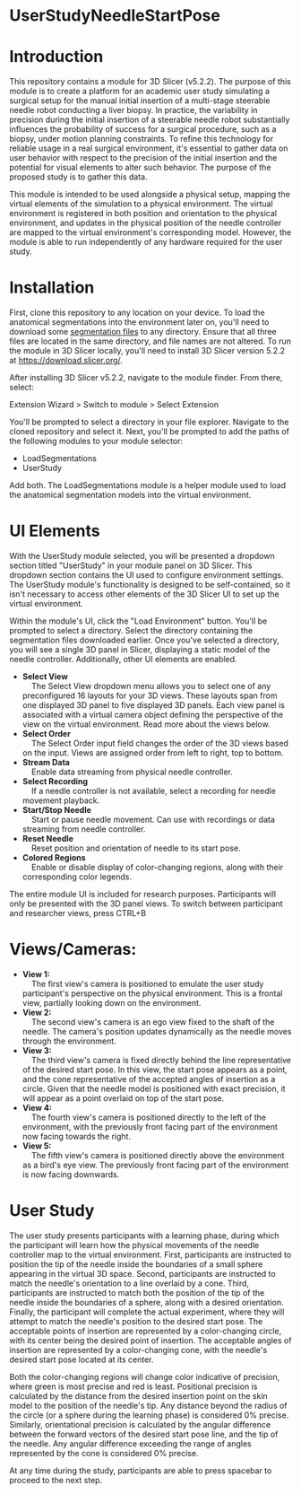 # UserStudyNeedleStartPose

# Introduction
This repository contains a module for 3D Slicer (v5.2.2).
The purpose of this module is to create a platform for an academic user study 
simulating a surgical setup for the manual initial insertion of a multi-stage steerable needle robot 
conducting a liver biopsy. In practice, the variability in precision during the initial insertion of a steerable needle 
robot substantially influences the probability of success for a surgical procedure, such as a biopsy, under motion 
planning constraints. To refine this technology for reliable usage in a real surgical environment, it's essential 
to gather data on user behavior with respect to the precision of the initial insertion and the potential for visual elements 
to alter such behavior. The purpose of the proposed study is to gather this data. 

This module is intended to be used alongside a physical setup, mapping the virtual elements of the simulation 
to a physical environment. The virtual environment is registered in both position and orientation to the physical environment, 
and updates in the physical position of the needle controller are mapped to the virtual environment's corresponding 
model. However, the module is able to run independently of any hardware required for the user study.

# Installation
First, clone this repository to any location on your device.
To load the anatomical segmentations into the environment later on, you'll need to download some [segmentation files](https://drive.google.com/drive/folders/1-5JbVDJLhfWWK-OxQ-U0SFezlpGjRG-k?usp=sharing)
to any directory. Ensure that all three files are located in the same directory, and file names are not altered. 
To run the module in 3D Slicer locally, you'll need to install 3D Slicer version 5.2.2 at https://download.slicer.org/.

After installing 3D Slicer v5.2.2, navigate to the module finder.
From there, select:

Extension Wizard > Switch to module > Select Extension

You'll be prompted to select a directory in your file explorer. Navigate to the cloned repository and select it. Next, you'll be prompted to add the paths of the following modules to your module selector:
- LoadSegmentations 
- UserStudy

Add both. The LoadSegmentations module is a helper module used to load the anatomical segmentation models into the virtual environment.

# UI Elements

With the UserStudy module selected, you will be presented a dropdown section titled "UserStudy" in your module panel on 3D Slicer.
This dropdown section contains the UI used to configure environment settings. The UserStudy module's functionality is designed to be
self-contained, so it isn't necessary to access other elements of the 3D Slicer UI to set up the virtual environment.

Within the module's UI, click the "Load Environment" button. You'll be prompted to select a directory. Select the directory containing
the segmentation files downloaded earlier. Once you've selected a directory, you will see a single 3D panel in Slicer, displaying a static model
of the needle controller. Additionally, other UI elements are enabled.

- **Select View**\
  &nbsp; &nbsp; The Select View dropdown menu allows you to select one of any preconfigured 16 layouts for your 3D views. These layouts span from one displayed 3D panel to five displayed 3D panels. Each view panel is associated with a virtual camera object defining the perspective of the view on the virtual environment. Read more about the views below.
- **Select Order**\
  &nbsp; &nbsp; The Select Order input field changes the order of the 3D views based on the input. Views are assigned order from left to right, top to bottom.
- **Stream Data**\
  &nbsp; &nbsp; Enable data streaming from physical needle controller.
- **Select Recording**\
  &nbsp; &nbsp; If a needle controller is not available, select a recording for needle movement playback.
- **Start/Stop Needle**\
  &nbsp; &nbsp; Start or pause needle movement. Can use with recordings or data streaming from needle controller.
- **Reset Needle**\
  &nbsp; &nbsp; Reset position and orientation of needle to its start pose.
- **Colored Regions**\
  &nbsp; &nbsp; Enable or disable display of color-changing regions, along with their corresponding color legends.

The entire module UI is included for research purposes. Participants will only be presented with the 3D panel views. To switch between participant and researcher views, press CTRL+B

# Views/Cameras:
- **View 1:**\
  &nbsp; &nbsp; The first view's camera is positioned to emulate the user study participant's perspective on the physical environment. This is a frontal view, partially looking down on the environment.
- **View 2:**\
  &nbsp; &nbsp; The second view's camera is an ego view fixed to the shaft of the needle. The camera's position updates dynamically as the needle moves through the environment.
- **View 3:**\
  &nbsp; &nbsp; The third view's camera is fixed directly behind the line representative of the desired start pose. In this view, the start pose appears as a point, and the cone representative of the accepted angles of insertion as a circle. Given that the needle model is positioned with exact precision, it will appear as a point overlaid on top of the start pose.
- **View 4:**\
  &nbsp; &nbsp; The fourth view's camera is positioned directly to the left of the environment, with the previously front facing part of the environment now facing towards the right.
- **View 5:**\
  &nbsp; &nbsp; The fifth view's camera is positioned directly above the environment as a bird's eye view. The previously front facing part of the environment is now facing downwards.

# User Study
The user study presents participants with a learning phase, during which the participant will learn how the physical movements of the needle controller map to the virtual environment. First, participants are instructed to position the tip of the needle inside the boundaries of a small sphere appearing in the virtual 3D space. Second, participants are instructed to match the needle's orientation to a line overlaid by a cone. Third, participants are instructed to match both the position of the tip of the needle inside the boundaries of a sphere, along with a desired orientation. Finally, the participant will complete the actual experiment, where they will attempt to match the needle's position to the desired start pose. The acceptable points of insertion are represented by a color-changing circle, with its center being the desired point of insertion. The acceptable angles of insertion are represented by a color-changing cone, with the needle's desired start pose located at its center.

Both the color-changing regions will change color indicative of precision, where green is most precise and red is least. Positional precision is calculated by the distance from the desired insertion point on the skin model to the position of the needle's tip. Any distance beyond the radius of the circle (or a sphere during the learning phase) is considered 0% precise. Similarly, orientational precision is calculated by the angular difference between the forward vectors of the desired start pose line, and the tip of the needle. Any angular difference exceeding the range of angles represented by the cone is considered 0% precise.

At any time during the study, participants are able to press spacebar to proceed to the next step.
